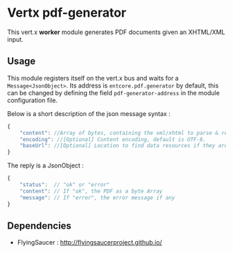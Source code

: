 # Vertx pdf-generator

This vert.x **worker** module generates PDF documents given an XHTML/XML input.

## Usage

This module registers itself on the vert.x bus and waits for a `Message<JsonObject>`.
Its address is `entcore.pdf.generator` by default, this can be changed by defining the field `pdf-generator-address` in the module configuration file.

Below is a short description of the json message syntax :

```javascript
{
    "content": //Array of bytes, containing the xml/xhtml to parse & render.
    "encoding": //[Optional] Content encoding, default is UTF-8.
    "baseUrl": //[Optional] Location to find data resources if they are included in the PDF (such as images). 
}
```

The reply is a JsonObject :

```javascript
{
	"status":  // "ok" or "error"
	"content": // If "ok", the PDF as a byte Array
	"message": // If "error", the error message if any
}
```

## Dependencies

- FlyingSaucer : http://flyingsaucerproject.github.io/
